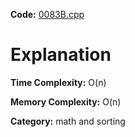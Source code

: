 **Code:** [0083B.cpp](./0083B.cpp)

# Explanation

**Time Complexity:** O(n)

**Memory Complexity:** O(n) 

**Category:** math and sorting
